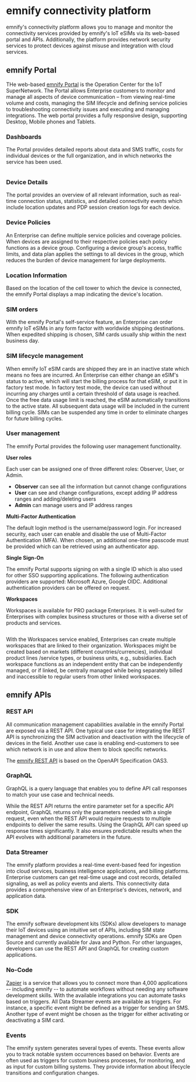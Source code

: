 # emnify connectivity platform

emnify's connectivity platform allows you to manage and monitor the connectivity services provided by emnify's IoT eSIMs via its web-based portal and APIs.
Additionally, the platform provides network security services to protect devices against misuse and integration with cloud services.

## emnify Portal

THe web-based [emnify Portal]( https://portal.emnify.com) is the Operation Center for the IoT SuperNetwork.
The Portal allows Enterprise customers to monitor and manage all aspects of device communication – from viewing real-time volume and costs, managing the SIM lifecycle and defining service policies to troubleshooting connectivity issues and executing and managing integrations. 
The web portal provides a fully responsive design, supporting Desktop, Mobile phones and Tablets.

### Dashboards

The Portal provides detailed reports about data and SMS traffic, costs for individual devices or the full organization, and in which networks the service has been used.

<div className="medium-zoom-image">
 <img
    src={require('./assets/portal-dashboard.png').default}
    style={{width:900}}
    alt=""
/>
</div>

### Device Details 

The portal provides an overview of all relevant information, such as real-time connection status, statistics, and detailed connectivity events which include location updates and PDP session creation logs for each device.

### Device Policies

An Enterprise can define multiple service policies and coverage policies.
When devices are assigned to their respective policies each policy functions as a device group.
Configuring a device group's access, traffic limits, and data plan applies the settings to all devices in the group, which reduces the burden of device management for large deployments.

### Location Information

Based on the location of the cell tower to which the device is connected, the emnify Portal displays a map indicating the device's location.  

### SIM orders

With the emnify Portal's self-service feature, an Enterprise can order emnify IoT eSIMs in any form factor with worldwide shipping destinations.
When expedited shipping is chosen, SIM cards usually ship within the next business day. 

### SIM lifecycle management

When emnify IoT eSIM cards are shipped they are in an inactive state which means no fees are incurred.
An Enterprise can either change an eSIM's status to active, which will start the billing process for that eSIM, or put it in factory test mode.
In factory test mode, the device can used without incurring any charges until a certain threshold of data usage is reached.
Once the free data usage limit is reached, the eSIM automatically transitions to the active state.
All subsequent data usage will be included in the current billing cycle. 
SIMs can be suspended any time in order to eliminate charges for future billing cycles. 

### User management

The emnify Portal provides the following user management functionality. 

**User roles**

Each user can be assigned one of three different roles: Observer, User, or Admin. 

- **Observer** can see all the information but cannot  change configurations
- **User** can see and change configurations, except adding IP address ranges and adding/deleting users 
- **Admin** can manage users and IP address ranges

**Multi-Factor Authentication**

The default login method is the username/password login.
For increased security, each user can enable and disable the use of Multi-Factor Authentication (MFA).
When chosen, an additional one-time passcode must be provided which can be retrieved using an authenticator app. 

**Single Sign-On** 

The emnify Portal supports signing on with a single ID which is also used for other SSO supporting applications. 
The following authentication providers are supported: Microsoft Azure, Google OIDC.
Additional authentication providers can be offered on request. 

**Workspaces**

Workspaces is available for PRO package Enterprises.
It is well-suited for Enterprises with complex business structures or those with a diverse set of products and services.

<div className="medium-zoom-image">
 <img
    src={require('./assets/workspaces.png').default}
    style={{width:900}}
    alt=""
/>
</div>

With the Workspaces service enabled, Enterprises can create multiple workspaces that are linked to their organization.
Workspaces might be created based on markets (different countries/currencies), individual product lines /service types, or business units, e.g., subsidiaries.
Each workspace functions as an independent entity that can be independently managed, or if linked, be centrally managed while being separately billed and inaccessible to regular users from other linked workspaces.

## emnify APIs

### REST API

All communication management capabilities available in the emnify Portal are exposed via a REST API.
One typical use case for integrating the REST API is synchronizing the SIM activation and deactivation with the lifecycle of devices in the field.
Another use case is enabling end-customers to see which network is in use and allow them to block specific networks.

The [emnify REST API](https://cdn.emnify.net/api/doc/index.html) is based on the OpenAPI Specification OAS3.

### GraphQL

GraphQL is a query language that enables you to define API call responses to match your use case and technical needs.

While the REST API returns the entire parameter set for a specific API endpoint, GraphQL returns only the parameters needed with a single request, even when the REST API would require requests to multiple endpoints to deliver the same results.
Using the GraphQL API can speed up response times significantly.
It also ensures predictable results when the API evolves with additional parameters in the future. 

### Data Streamer

The emnify platform provides a real-time event-based feed for ingestion into cloud services, business intelligence applications, and billing platforms.
Enterprise customers can get real-time usage and cost records, detailed signaling, as well as policy events and alerts.
This connectivity data provides a comprehensive view of an Enterprise's devices, network, and application data.

### SDK

The emnify software development kits (SDKs) allow developers to manage their IoT devices using an intuitive set of APIs, including SIM state management and device connectivity operations.
emnify SDKs are Open Source and currently available for Java and Python.
For other languages, developers can use the REST API and GraphQL for creating custom applications.

### No-Code

[Zapier](https://zapier.com/) is a service that allows you to connect more than 4,000 applications -- including emnify -- to automate workflows without needing any software development skills.
With the available integrations you can automate tasks based on triggers.
All Data Streamer events are available as triggers.
For instance, a specific event might be defined as a trigger for sending an SMS.
Another type of event might be chosen as the trigger for either activating or deactivating a SIM card.

### Events

The emnify system generates several types of events.
These events allow you to track notable system occurrences based on behavior.
Events are often used as triggers for custom business processes, for monitoring, and as input for custom billing systems.
They provide information about lifecycle transitions and configuration changes.
